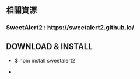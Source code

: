 ## 相關資源

### SweetAlert2 : https://sweetalert2.github.io/

## DOWNLOAD & INSTALL

- $ npm install sweetalert2

- <script src="//cdn.jsdelivr.net/npm/sweetalert2@11"></script>